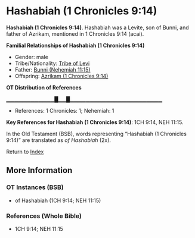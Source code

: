 # Hashabiah (1 Chronicles 9:14)
**Hashabiah (1 Chronicles 9:14)**. 
Hashabiah was a Levite, son of Bunni, and father of Azrikam, mentioned in 1 Chronicles 9:14 (acai). 




**Familial Relationships of Hashabiah (1 Chronicles 9:14)**


* Gender: male
* Tribe/Nationality: [Tribe of Levi](../../../groups/md/acai/Levi.md)
* Father: [Bunni (Nehemiah 11:15)](Bunni.3.md)
* Offspring: [Azrikam (1 Chronicles 9:14)](Azrikam.3.md)


**OT Distribution of References**

▁▁▁▁▁▁▁▁▁▁▁▁█▁▁█▁▁▁▁▁▁▁▁▁▁▁▁▁▁▁▁▁▁▁▁▁▁▁
* References: 1 Chronicles: 1; Nehemiah: 1



**Key References for Hashabiah (1 Chronicles 9:14)**: 
1CH 9:14, NEH 11:15. 


In the Old Testament (BSB), words representing “Hashabiah (1 Chronicles 9:14)” are translated as 
*of Hashabiah* (2x). 




Return to [Index](00-Index.md)

## More Information

### OT Instances (BSB)

* of Hashabiah (1CH 9:14; NEH 11:15)



### References (Whole Bible)

* 1CH 9:14; NEH 11:15



